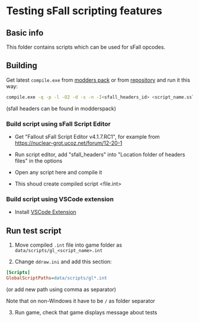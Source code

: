 # Testing sFall scripting features

## Basic info

This folder contains scripts which can be used for sFall opcodes.

## Building

Get latest `compile.exe` from [modders pack](https://sourceforge.net/projects/sfall/files/Modders%20pack/) or from [repository](https://github.com/sfall-team/sslc) and run it this way:

```sh
compile.exe -q -p -l -O2 -d -s -n -I<sfall_headers_id> <script_name.ssl>
```

(sfall headers can be found in modderspack)


### Build script using sFall Script Editor

- Get "Fallout sFall Script Editor v4.1.7.RC1", for example from https://nuclear-grot.ucoz.net/forum/12-20-1

- Run script editor, add "sfall_headers" into "Location folder of headers files" in the options

- Open any script here and compile it

- This shoud create compiled script <file.int>


### Build script using VSCode extension

- Install [VSCode Extension](https://marketplace.visualstudio.com/items?itemName=BGforge.bgforge-mls)



## Run test script

1. Move compiled `.int` file into game folder as `data/scripts/gl_<script_name>.int`

2. Change `ddraw.ini` and add this section:
```ini
[Scripts]
GlobalScriptPaths=data/scripts/gl*.int
```

(or add new path using comma as separator)

Note that on non-Windows it have to be `/` as folder separator

3. Run game, check that game displays message about tests


